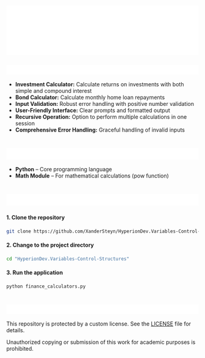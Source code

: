 <h1 align="center">
  <img src="https://github.com/XanderSteyn/xandersteyn/blob/main/IGNORE/Headers/Tasks/Variables%20and%20Control%20Structures.svg" width="100%" height="130px" alt="Variables and Control Structures - CLI Investment & Bond Calculator"/><br>
</h1>

<img src="https://github.com/XanderSteyn/xandersteyn/blob/main/IGNORE/Headers/Repos/Features.svg" alt="Features" height="25px"/>

- **Investment Calculator:** Calculate returns on investments with both simple and compound interest
- **Bond Calculator:** Calculate monthly home loan repayments
- **Input Validation:** Robust error handling with positive number validation
- **User-Friendly Interface:** Clear prompts and formatted output
- **Recursive Operation:** Option to perform multiple calculations in one session
- **Comprehensive Error Handling:** Graceful handling of invalid inputs

<h1></h1>

<img src="https://github.com/XanderSteyn/xandersteyn/blob/main/IGNORE/Headers/Repos/Technologies%20Used.svg" alt="Technologies Used" height="30px"/>

- **Python** – Core programming language
- **Math Module** – For mathematical calculations (pow function)

<h1></h1>

<img src="https://github.com/XanderSteyn/xandersteyn/blob/main/IGNORE/Headers/Repos/Setup%20Instructions.svg" alt="Setup Instructions" height="30px"/>

#### 1. Clone the repository
```bash
git clone https://github.com/XanderSteyn/HyperionDev.Variables-Control-Structures/
```

#### 2. Change to the project directory
```bash
cd "HyperionDev.Variables-Control-Structures"
```

#### 3. Run the application
```bash
python finance_calculators.py
```

<h1></h1>

<img src="https://github.com/XanderSteyn/xandersteyn/blob/main/IGNORE/Headers/License.svg" alt="License" height="25px"/>

This repository is protected by a custom license. See the [LICENSE](LICENSE) file for details.

Unauthorized copying or submission of this work for academic purposes is prohibited.
